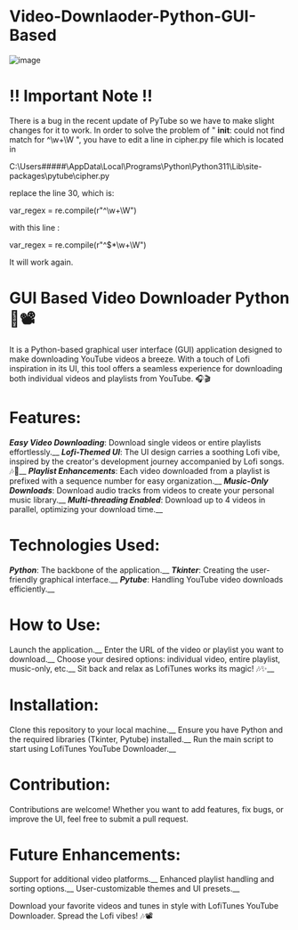 # Video-Downlaoder-Python-GUI-Based

![image](https://github.com/ManvendraSinghh/Video-Downlaoder-Python/assets/117578356/4f2adb8f-8e62-44ce-a8aa-3cceeabec9df)


# !! Important Note !! 
There is a bug in the recent update of PyTube so we have to make slight changes for it to work.
In order to solve the problem of 
" __init__: could not find match for ^\w+\W ", 
you have to edit a line in cipher.py file which is located in

C:\Users\#####\AppData\Local\Programs\Python\Python311\Lib\site-packages\pytube\cipher.py
 
replace the line 30, which is:

var_regex = re.compile(r"^\w+\W")

with this line :

var_regex = re.compile(r"^\$*\w+\W")

It will work again.

# GUI Based Video Downloader Python 🎵📽️
It is a Python-based graphical user interface (GUI) application designed to make downloading YouTube videos a breeze. With a touch of Lofi inspiration in its UI, this tool offers a seamless experience for downloading both individual videos and playlists from YouTube. 🎧🎬

# Features:
**_Easy Video Downloading_**: Download single videos or entire playlists effortlessly.__
**_Lofi-Themed UI_**: The UI design carries a soothing Lofi vibe, inspired by the creator's development journey accompanied by Lofi songs. 🎶🎨__
**_Playlist Enhancements_**: Each video downloaded from a playlist is prefixed with a sequence number for easy organization.__
**_Music-Only Downloads_**: Download audio tracks from videos to create your personal music library.__
**_Multi-threading Enabled_**: Download up to 4 videos in parallel, optimizing your download time.__


# Technologies Used:
**_Python_**: The backbone of the application.__
**_Tkinter_**: Creating the user-friendly graphical interface.__
**_Pytube_**: Handling YouTube video downloads efficiently.__


# How to Use:
Launch the application.__
Enter the URL of the video or playlist you want to download.__
Choose your desired options: individual video, entire playlist, music-only, etc.__
Sit back and relax as LofiTunes works its magic! 🎶✨__


# Installation:
Clone this repository to your local machine.__
Ensure you have Python and the required libraries (Tkinter, Pytube) installed.__
Run the main script to start using LofiTunes YouTube Downloader.__


# Contribution:
Contributions are welcome! Whether you want to add features, fix bugs, or improve the UI, feel free to submit a pull request.

# Future Enhancements:
Support for additional video platforms.__
Enhanced playlist handling and sorting options.__
User-customizable themes and UI presets.__

Download your favorite videos and tunes in style with LofiTunes YouTube Downloader. Spread the Lofi vibes! 🎶📽️
